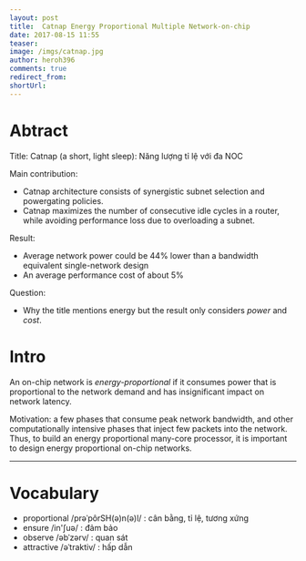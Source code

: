 ```yaml
---
layout: post
title:  Catnap Energy Proportional Multiple Network-on-chip
date: 2017-08-15 11:55
teaser:
image: /imgs/catnap.jpg
author: heroh396
comments: true
redirect_from:
shortUrl: 
---
```


# Abtract 

Title: Catnap (a short, light sleep): Năng lượng tỉ lệ với đa NOC

Main contribution:
- Catnap architecture consists of synergistic subnet selection and powergating policies.
- Catnap maximizes the number of consecutive idle cycles in a router, while avoiding performance loss due to overloading a subnet.

Result:
- Average network power could be 44% lower than a bandwidth equivalent single-network design
- An average performance cost of about 5%

Question:
- Why the title mentions energy but the result only considers *power* and *cost*.

# Intro

An on-chip network is *energy-proportional* if it consumes power that is proportional to the network demand and has insignificant impact on network latency. 

Motivation:  a few phases that consume peak network bandwidth, and other computationally intensive phases that inject few packets into the network. Thus, to build an energy proportional many-core processor, it is important to design energy proportional on-chip networks.


---
# Vocabulary

- proportional 	/prəˈpôrSH(ə)n(ə)l/	: cân bằng, tỉ lệ, tương xứng
- ensure 		/in'ʃuə/			: đảm bảo
- observe 		/əbˈzərv/			: quan sát 
- attractive 	/əˈtraktiv/			: hấp dẫn

